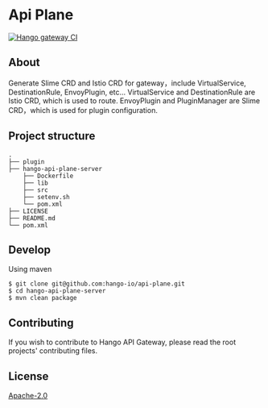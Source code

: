 # Api Plane
[![Hango gateway CI](https://github.com/hango-io/api-plane/actions/workflows/java_ci.yml/badge.svg)](https://github.com/hango-io/api-plane/actions/workflows/java_ci.yml)

## About
Generate Slime CRD and Istio CRD for gateway，include VirtualService, DestinationRule, EnvoyPlugin, etc...
VirtualService and DestinationRule are Istio CRD, which is used to route.
EnvoyPlugin and PluginManager are Slime CRD，which is used for plugin configuration.

## Project structure
```shell script
.
├── plugin
├── hango-api-plane-server
    ├── Dockerfile
    ├── lib
    ├── src
    ├── setenv.sh
    └── pom.xml 
├── LICENSE
├── README.md
└── pom.xml

````

## Develop
Using maven
```shell script
$ git clone git@github.com:hango-io/api-plane.git
$ cd hango-api-plane-server
$ mvn clean package
```

## Contributing
If you wish to contribute to Hango API Gateway, please read the root projects' contributing files.

## License
[Apache-2.0](https://choosealicense.com/licenses/apache-2.0/)
